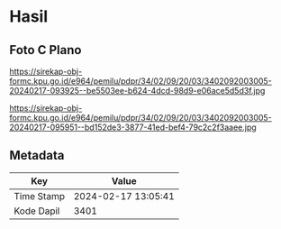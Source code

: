 # Hasil

## Foto C Plano

https://sirekap-obj-formc.kpu.go.id/e964/pemilu/pdpr/34/02/09/20/03/3402092003005-20240217-093925--be5503ee-b624-4dcd-98d9-e06ace5d5d3f.jpg

https://sirekap-obj-formc.kpu.go.id/e964/pemilu/pdpr/34/02/09/20/03/3402092003005-20240217-095951--bd152de3-3877-41ed-bef4-79c2c2f3aaee.jpg


## Metadata

| Key        | Value               |
| ---------- | ------------------- |
| Time Stamp | 2024-02-17 13:05:41 |
| Kode Dapil | 3401                |



